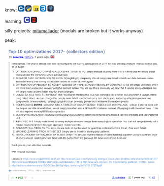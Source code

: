 know: 
<img src="https://github.com/tandpfun/skill-icons/blob/main/icons/CPP.svg" alt="C++ Icon" width="20"/> 
<img src="https://github.com/tandpfun/skill-icons/blob/main/icons/Python-Dark.svg" alt="Python" width="20"/>
<img src="https://github.com/tandpfun/skill-icons/blob/main/icons/JavaScript.svg" alt="JavaScript" width="20"/>
<img src="https://github.com/tandpfun/skill-icons/blob/main/icons/CSS.svg" alt="CSS" width="20"/>
<img src="https://github.com/tandpfun/skill-icons/blob/main/icons/PostgreSQL-Dark.svg" alt="PSQL" width="20"/>
<br>

learning:
<img src="https://github.com/tandpfun/skill-icons/blob/main/icons/C.svg" alt="C" width="20"/> 
<img src="https://github.com/tandpfun/skill-icons/blob/main/icons/Scala-Dark.svg" alt="scala" width="20"/>
<br>

silly projects:
[mitumallador](https://m1tuw.github.io/) (modals are broken but it works anyway)
<br>

peak: <br>

<img src="https://github.com/m1tuw/m1tuw/blob/main/a.PNG" width="1000">

<!--
**m1tuw/m1tuw** is a ✨ _special_ ✨ repository because its `README.md` (this file) appears on your GitHub profile.

Here are some ideas to get you started:

- 🔭 I’m currently working on ...
- 🌱 I’m currently learning ...
- 👯 I’m looking to collaborate on ...
- 🤔 I’m looking for help with ...
- 💬 Ask me about ...
- 📫 How to reach me: ...
- 😄 Pronouns: ...
- ⚡ Fun fact: ...
-->
